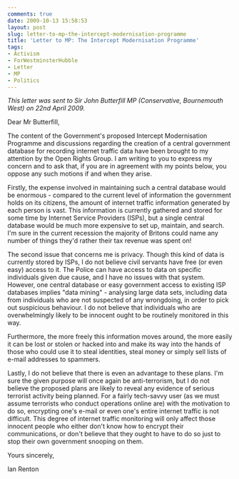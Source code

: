 ```yaml
---
comments: true
date: 2009-10-13 15:58:53
layout: post
slug: letter-to-mp-the-intercept-modernisation-programme
title: 'Letter to MP: The Intercept Modernisation Programme'
tags:
- Activism
- ForWestminsterHubble
- Letter
- MP
- Politics
---
```


*This letter was sent to Sir John Butterfill MP (Conservative, Bournemouth West) on 22nd April 2009.*

Dear Mr Butterfill,

The content of the Government's proposed Intercept Modernisation Programme and discussions regarding the creation of a central government database for recording internet traffic data have been brought to my attention by the Open Rights Group. I am writing to you to express my concern and to ask that, if you are in agreement with my points below, you oppose any such motions if and when they arise.

Firstly, the expense involved in maintaining such a central database would be enormous - compared to the current level of information the government holds on its citizens, the amount of internet traffic information generated by each person is vast. This information is currently gathered and stored for some time by Internet Service Providers (ISPs), but a single central database would be much more expensive to set up, maintain, and search. I'm sure in the current recession the majority of Britons could name any number of things they'd rather their tax revenue was spent on!

The second issue that concerns me is privacy. Though this kind of data is currently stored by ISPs, I do not believe civil servants have free (or even easy) access to it. The Police can have access to data on specific individuals given due cause, and I have no issues with that system. However, one central database or easy government access to existing ISP databases implies "data mining" - analysing large data sets, including data from individuals who are not suspected of any wrongdoing, in order to pick out suspicious behaviour. I do not believe that individuals who are overwhelmingly likely to be innocent ought to be routinely monitored in this way.

Furthermore, the more freely this information moves around, the more easily it can be lost or stolen or hacked into and make its way into the hands of those who could use it to steal identities, steal money or simply sell lists of e-mail addresses to spammers.

Lastly, I do not believe that there is even an advantage to these plans. I'm sure the given purpose will once again be anti-terrorism, but I do not believe the proposed plans are likely to reveal any evidence of serious terrorist activity being planned. For a fairly tech-savvy user (as we must assume terrorists who conduct operations online are) with the motivation to do so, encrypting one's e-mail or even one's entire internet traffic is not difficult. This degree of internet traffic monitoring will only affect those innocent people who either don't know how to encrypt their communications, or don't believe that they ought to have to do so just to stop their own government snooping on them.

Yours sincerely,

Ian Renton
